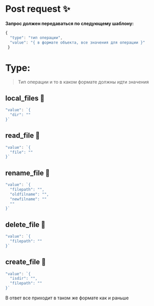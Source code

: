# Post request ✨

**Запрос должен передаваться по следующему шаблону:**

```js
{ 
  "type": "тип операции",
  "value": "{ в формате объекта, все значения для операции }"
 }
```
# Type:

> Тип операции и то в каком формате должны идти значения 

## local_files 📁
```js
"value": `{
  "dir": ""
}`
```
## read_file 📁
```js
"value": `{
  "file": ""
}`
```
## rename_file 📁
```js
"value": `{
  "filepath": "",
  "oldfilname": "",
  "newfilname": ""
  ""
}`
```
## delete_file 📁
```js
"value": `{
  "filepath": ""
}`
```

## create_file 📁
```js
"value": `{
  "isdir": "",
  "filepath": ""
}`
```

В ответ все приходит в таком же формате как и раньше 

